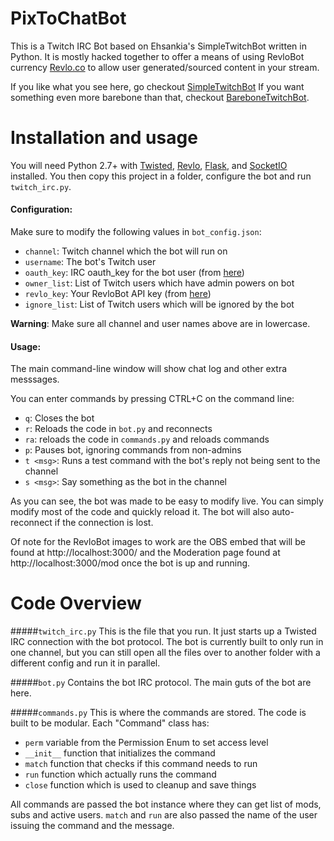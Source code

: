**PixToChatBot**
===============

This is a Twitch IRC Bot based on Ehsankia's SimpleTwitchBot written in Python.
It is mostly hacked together to offer a means of using RevloBot currency [Revlo.co](https://www.revlo.co) to allow user generated/sourced
content in your stream.

If you like what you see here, go checkout [SimpleTwitchBot](https://github.com/EhsanKia/SimpleTwitchBot)
If you want something even more barebone than that, checkout [BareboneTwitchBot](https://github.com/EhsanKia/BareboneTwitchBot).

# Installation and usage
You will need Python 2.7+ with [Twisted](https://twistedmatrix.com/trac/), [Revlo](https://github.com/teamrevlo/revlo-python-client), [Flask](https://pypi.python.org/pypi/Flask/0.12), and [SocketIO](https://pypi.python.org/pypi/python-socketio) installed.
You then copy this project in a folder, configure the bot and run `twitch_irc.py`.

#### Configuration:
Make sure to modify the following values in `bot_config.json`:
- `channel`: Twitch channel which the bot will run on
- `username`: The bot's Twitch user
- `oauth_key`: IRC oauth_key for the bot user (from [here](http://twitchapps.com/tmi/))
- `owner_list`: List of Twitch users which have admin powers on bot
- `revlo_key`: Your RevloBot API key (from [here](https://www.revlo.co/settings/api))
- `ignore_list`: List of Twitch users which will be ignored by the bot

**Warning**: Make sure all channel and user names above are in lowercase.

#### Usage:
The main command-line window will show chat log and other extra messsages.

You can enter commands by pressing CTRL+C on the command line:
- `q`: Closes the bot
- `r`: Reloads the code in `bot.py` and reconnects
- `ra`: reloads the code in `commands.py` and reloads commands
- `p`: Pauses bot, ignoring commands from non-admins
- `t <msg>`: Runs a test command with the bot's reply not being sent to the channel
- `s <msg>`: Say something as the bot in the channel

As you can see, the bot was made to be easy to modify live.
You can simply modify most of the code and quickly reload it.
The bot will also auto-reconnect if the connection is lost.

Of note for the RevloBot images to work are the OBS embed that will be found at http://localhost:3000/
and the Moderation page found at http://localhost:3000/mod once the bot is up and running.

# Code Overview

#####`twitch_irc.py`
This is the file that you run. It just starts up a Twisted IRC connection with the bot protocol.
The bot is currently built to only run in one channel, but you can still open all the files over
to another folder with a different config and run it in parallel.

#####`bot.py`
Contains the bot IRC protocol. The main guts of the bot are here.

#####`commands.py`
This is where the commands are stored. The code is built to be modular.
Each "Command" class has:
- `perm` variable from the Permission Enum to set access level
- `__init__` function that initializes the command
- `match` function that checks if this command needs to run
- `run` function which actually runs the command
- `close` function which is used to cleanup and save things

All commands are passed the bot instance where they can get list of mods, subs and active users.
`match` and `run` are also passed the name of the user issuing the command and the message.
